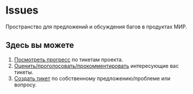 # Issues

Пространство для предложений и обсуждения багов в продуктах МИР.

## Здесь вы можете

1. [Посмотреть прогресс](https://github.com/mir-one/issues/projects/1) по тикетам проекта.
2. [Оценить/проголосовать/прокомментировать](https://github.com/mir-one/issues/issues) интересующие вас тикеты.
3. [Создать тикет](https://github.com/mir-one/issues/issues/new) по собственному предложению/проблеме или вопросу.
